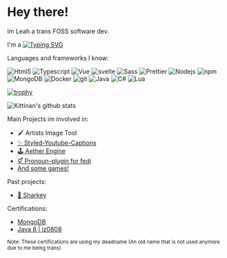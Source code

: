 # Hey there!
Im Leah a trans FOSS software dev.

<p>I'm a  <a href="https://git.io/typing-svg"><img src="https://readme-typing-svg.demolab.com?font=Fira+Code&size=13&pause=1000&color=7034F7&vCenter=true&width=435&height=12&lines=Full+Stack+Developer;Game+Programmer;Artist;Web+developer" alt="Typing SVG" /></a> </p>
Languages and frameworks I know:
<p>
  <img alt="Html5" src="https://img.shields.io/badge/-Html-45b8d8?style=flat-square&logo=html5&logoColor=white" />
  <img alt="Typescript" src="https://img.shields.io/badge/-Typescript-8DD6F9?style=flat-square&logo=typescript&logoColor=white" /> 
  <img alt="Vue" src="https://img.shields.io/badge/-Vue-2088FF?style=flat-square&logo=vuedotjs&logoColor=white" />
  <img alt="svelte" src="https://img.shields.io/badge/-Svelte-2088FF?style=flat-square&logo=svelte&logoColor=white" />
  <img alt="Sass" src="https://img.shields.io/badge/-Sass-CC6699?style=flat-square&logo=sass&logoColor=white" />
  <img alt="Prettier" src="https://img.shields.io/badge/-Prettier-F7B93E?style=flat-square&logo=prettier&logoColor=white" />
  <img alt="Nodejs" src="https://img.shields.io/badge/-Nodejs-43853d?style=flat-square&logo=Node.js&logoColor=white" />
  <img alt="npm" src="https://img.shields.io/badge/-NPM-CB3837?style=flat-square&logo=npm&logoColor=white" />
  <img alt="MongoDB" src="https://img.shields.io/badge/-MongoDB-13aa52?style=flat-square&logo=mongodb&logoColor=white" />
  <img alt="Docker" src="https://img.shields.io/badge/-Docker-4FC08D?style=flat-square&logo=docker&logoColor=white" />
  <img alt="git" src="https://img.shields.io/badge/-Git-4FC08D?style=flat-square&logo=git&logoColor=white" />
  <img alt="Java" src="https://img.shields.io/badge/-Java-35495E?style=flat-square&logo=openjdk&logoColor=white" />
  <img alt="C#" src="https://img.shields.io/badge/-C%23-35495E?style=flat-square&logoColor=white" />
  <img alt="Lua" src="https://img.shields.io/badge/-Lua-35495E?style=flat-square&logo=lua&logoColor=white" />
</p>

[![trophy](https://github-profile-trophy.vercel.app/?username=chaoticleah&theme=onedark)](https://github.com/ryo-ma/github-profile-trophy)

![Kittinan's github stats](https://github-readme-stats.vercel.app/api?username=chaoticleah&show_icons=true&title_color=fff&icon_color=79ff97&text_color=9f9f9f&bg_color=151515)

Main Projects im involved in:
 - 🖌️ Artists Image Tool
 - [✨ Styled-Youtube-Captions](https://github.com/ChaoticLeah/Styled-Youtube-Captions)
 - [🕹️ Aether Engine](https://chaoticleah.github.io/Aether-Engine/)
 - [⚥ Pronoun-plugin for fedi](https://github.com/ChaoticLeah/pronoun-plugin)
 - [And some games!](https://chaotickitsune.itch.io/)

Past projects:
 - [🦈 Sharkey](https://activitypub.software/TransFem-org/Sharkey)

Certifications:
- [MongoDB](https://learn.mongodb.com/c/obnzRICfWE-cth_URRpl1w)
- [Java 8 | iz0808](https://catalog-education.oracle.com/pls/certview/sharebadge?id=31B61DFFFE18474875669E027895684D49EA45093B82A4817AC7B7454A10E3C5 )

<sub>Note: These certifications are using my deadname (An old name that is not used anymore due to me being trans)</sub>
